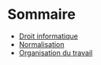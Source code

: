 # Sommaire 

- [Droit informatique](./droit_info.md)
- [Normalisation](./normalisation.md)
- [Organisation du travail](./organisation_du_travail.md) 
